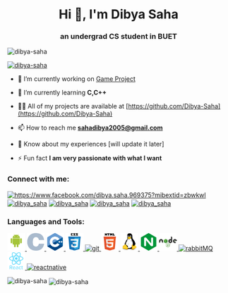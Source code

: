 <h1 align="center">Hi 👋, I'm Dibya Saha</h1>
<h3 align="center">an undergrad CS student in BUET</h3>

<p align="left"> <img src="https://komarev.com/ghpvc/?username=dibya-saha&label=Profile%20views&color=0e75b6&style=flat" alt="dibya-saha" /> </p>

<p align="left"> <a href="https://github.com/ryo-ma/github-profile-trophy"><img src="https://github-profile-trophy.vercel.app/?username=dibya-saha" alt="dibya-saha" /></a> </p>

- 🔭 I’m currently working on [Game Project](https://github.com/Dibya-Saha/Game-Project-.git)

- 🌱 I’m currently learning **C,C++**

- 👨‍💻 All of my projects are available at [https://github.com/Dibya-Saha](https://github.com/Dibya-Saha)

- 📫 How to reach me **sahadibya2005@gmail.com**

- 📄 Know about my experiences [will update it later]

- ⚡ Fun fact **I am very passionate with what I want**

<h3 align="left">Connect with me:</h3>
<p align="left">
<a href="https://fb.com/https://www.facebook.com/dibya.saha.969375?mibextid=zbwkwl" target="blank"><img align="center" src="https://raw.githubusercontent.com/rahuldkjain/github-profile-readme-generator/master/src/images/icons/Social/facebook.svg" alt="https://www.facebook.com/dibya.saha.969375?mibextid=zbwkwl" height="30" width="40" /></a>
<a href="https://www.codechef.com/users/dibya_saha" target="blank"><img align="center" src="https://cdn.jsdelivr.net/npm/simple-icons@3.1.0/icons/codechef.svg" alt="dibya_saha" height="30" width="40" /></a>
<a href="https://codeforces.com/profile/dibya_saha" target="blank"><img align="center" src="https://raw.githubusercontent.com/rahuldkjain/github-profile-readme-generator/master/src/images/icons/Social/codeforces.svg" alt="dibya_saha" height="30" width="40" /></a>
<a href="https://www.leetcode.com/dibya_saha" target="blank"><img align="center" src="https://raw.githubusercontent.com/rahuldkjain/github-profile-readme-generator/master/src/images/icons/Social/leet-code.svg" alt="dibya_saha" height="30" width="40" /></a>
<a href="https://auth.geeksforgeeks.org/user/dibya_saha" target="blank"><img align="center" src="https://raw.githubusercontent.com/rahuldkjain/github-profile-readme-generator/master/src/images/icons/Social/geeks-for-geeks.svg" alt="dibya_saha" height="30" width="40" /></a>
</p>

<h3 align="left">Languages and Tools:</h3>
<p align="left"> <a href="https://developer.android.com" target="_blank" rel="noreferrer"> <img src="https://raw.githubusercontent.com/devicons/devicon/master/icons/android/android-original-wordmark.svg" alt="android" width="40" height="40"/> </a> <a href="https://www.cprogramming.com/" target="_blank" rel="noreferrer"> <img src="https://raw.githubusercontent.com/devicons/devicon/master/icons/c/c-original.svg" alt="c" width="40" height="40"/> </a> <a href="https://www.w3schools.com/cpp/" target="_blank" rel="noreferrer"> <img src="https://raw.githubusercontent.com/devicons/devicon/master/icons/cplusplus/cplusplus-original.svg" alt="cplusplus" width="40" height="40"/> </a> <a href="https://www.w3schools.com/css/" target="_blank" rel="noreferrer"> <img src="https://raw.githubusercontent.com/devicons/devicon/master/icons/css3/css3-original-wordmark.svg" alt="css3" width="40" height="40"/> </a> <a href="https://git-scm.com/" target="_blank" rel="noreferrer"> <img src="https://www.vectorlogo.zone/logos/git-scm/git-scm-icon.svg" alt="git" width="40" height="40"/> </a> <a href="https://www.w3.org/html/" target="_blank" rel="noreferrer"> <img src="https://raw.githubusercontent.com/devicons/devicon/master/icons/html5/html5-original-wordmark.svg" alt="html5" width="40" height="40"/> </a> <a href="https://www.linux.org/" target="_blank" rel="noreferrer"> <img src="https://raw.githubusercontent.com/devicons/devicon/master/icons/linux/linux-original.svg" alt="linux" width="40" height="40"/> </a> <a href="https://www.nginx.com" target="_blank" rel="noreferrer"> <img src="https://raw.githubusercontent.com/devicons/devicon/master/icons/nginx/nginx-original.svg" alt="nginx" width="40" height="40"/> </a> <a href="https://nodejs.org" target="_blank" rel="noreferrer"> <img src="https://raw.githubusercontent.com/devicons/devicon/master/icons/nodejs/nodejs-original-wordmark.svg" alt="nodejs" width="40" height="40"/> </a> <a href="https://www.rabbitmq.com" target="_blank" rel="noreferrer"> <img src="https://www.vectorlogo.zone/logos/rabbitmq/rabbitmq-icon.svg" alt="rabbitMQ" width="40" height="40"/> </a> <a href="https://reactjs.org/" target="_blank" rel="noreferrer"> <img src="https://raw.githubusercontent.com/devicons/devicon/master/icons/react/react-original-wordmark.svg" alt="react" width="40" height="40"/> </a> <a href="https://reactnative.dev/" target="_blank" rel="noreferrer"> <img src="https://reactnative.dev/img/header_logo.svg" alt="reactnative" width="40" height="40"/> </a> </p>

<p><img align="left" src="https://github-readme-stats.vercel.app/api/top-langs?username=dibya-saha&show_icons=true&locale=en&layout=compact" alt="dibya-saha" /></p>

<p>&nbsp;<img align="center" src="https://github-readme-stats.vercel.app/api?username=dibya-saha&show_icons=true&locale=en" alt="dibya-saha" /></p>
